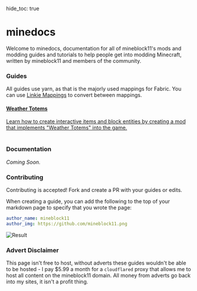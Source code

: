 hide_toc: true

# minedocs

Welcome to minedocs, documentation for all of mineblock11's mods and modding guides and tutorials to help people get into modding Minecraft, written by mineblock11 and members of the community.

### Guides

All guides use yarn, as that is the majorly used mappings for Fabric. You can use [Linkie Mappings](https://linkie.shedaniel.me/mappings) to convert between mappings.

<div class="tile is-ancestor is-flexy">
    <div class="tile">
        <div class="tile is-parent is-vertical is-primary"><a href="/guides/totem"
                class="tile is-child notification box">
                <h4 class="subtitle is-capitalized">Weather Totems</h4>
                <p class="content">
                    Learn how to create interactive items and block entities by creating a mod that implements "Weather
                    Totems" into the game.<br />
                    <br />
                </p>
            </a></div>
    </div>
    <!-- <div class="tile">
        <div class="tile is-parent is-vertical is-primary">
            <a href="https://github.com/11mods/" class="tile is-child notification box">
                <h4 class="subtitle is-capitalized"><i class="fa-brands fa-github"></i> GitHub Org</h4>
                <p class="content">Most of my mods can be found on the 11mods GitHub Organization.</p>
            </a>
        </div>
    </div>
    <div class="tile">
        <div class="tile is-parent is-vertical is-primary">
            <a href="https://ko-fi.com/mineblock11" class="tile is-child notification box">
                <h4 class="subtitle is-capitalized"><i class="fa-solid fa-pizza-slice"></i> Ko-Fi</h4>
                <p class="content">Buy me a pizza and support me in developing mods in the future.</p>
            </a>
        </div>
    </div> -->
</div>

### Documentation

*Coming Soon.*

### Contributing

Contributing is accepted! Fork and create a PR with your guides or edits.

When creating a guide, you can add the following to the top of your markdown page to specify that you wrote the page:

```yml
author_name: mineblock11
author_img: https://github.com/mineblock11.png
```

![Result](/images/index/result.png)

### Advert Disclaimer

This page isn't free to host, without adverts these guides wouldn't be able to be hosted - I pay $5.99 a month for a `cloudflared` proxy that allows me to host all content on the mineblock11 domain. All money from adverts go back into my sites, it isn't a profit thing.

